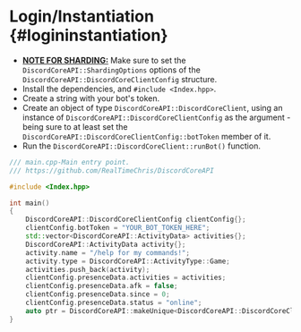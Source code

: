 Login/Instantiation {#logininstantiation}
============
- <U><B>NOTE FOR SHARDING:</B></U> Make sure to set the `DiscordCoreAPI::ShardingOptions` options of the `DiscordCoreAPI::DiscordCoreClientConfig` structure.
- Install the dependencies, and `#include <Index.hpp>`.
- Create a string with your bot's token.
- Create an object of type `DiscordCoreAPI::DiscordCoreClient`, using an instance of `DiscordCoreAPI::DiscordCoreClientConfig` as the argument - being sure to at least set the `DiscordCoreAPI::DiscordCoreClientConfig::botToken` member of it.
- Run the `DiscordCoreAPI::DiscordCoreClient::runBot()` function.

```cpp
/// main.cpp-Main entry point.
/// https://github.com/RealTimeChris/DiscordCoreAPI

#include <Index.hpp>

int main()
{
	DiscordCoreAPI::DiscordCoreClientConfig clientConfig{};
	clientConfig.botToken = "YOUR_BOT_TOKEN_HERE";
	std::vector<DiscordCoreAPI::ActivityData> activities{};
	DiscordCoreAPI::ActivityData activity{};
	activity.name = "/help for my commands!";
	activity.type = DiscordCoreAPI::ActivityType::Game;
	activities.push_back(activity);
	clientConfig.presenceData.activities = activities;
	clientConfig.presenceData.afk = false;
	clientConfig.presenceData.since = 0;
	clientConfig.presenceData.status = "online";
	auto ptr = DiscordCoreAPI::makeUnique<DiscordCoreAPI::DiscordCoreClient>(clientConfig);
}
```
